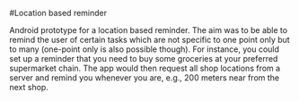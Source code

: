 #Location based reminder

Android prototype for a location based reminder. The aim was to be able to remind the user of certain tasks which are not specific to one point only but to many (one-point only is also possible though). For instance, you could set up a reminder that you need to buy some groceries at your preferred supermarket chain. The app would then request all shop locations from a server and remind you whenever you are, e.g., 200 meters near from the next shop.